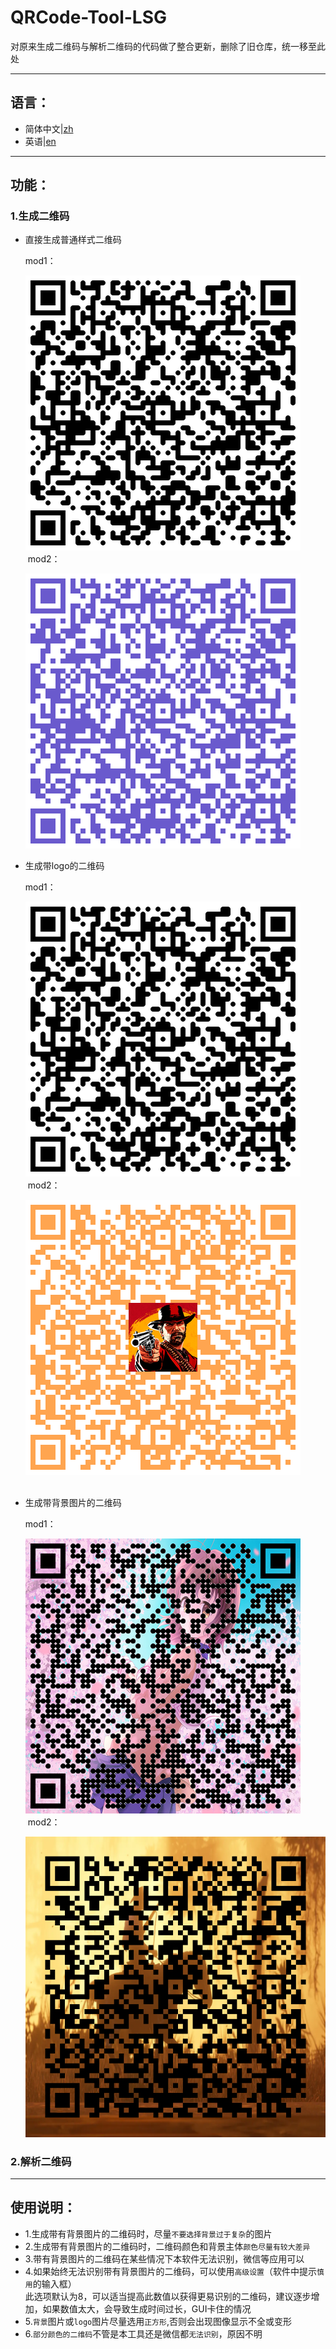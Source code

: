 # QRCode-Tool-LSG
对原来生成二维码与解析二维码的代码做了整合更新，删除了旧仓库，统一移至此处
***
## 语言：
+ 简体中文|[zh](https://github.com/BUCTPJP/QRCode-Tool-LSG/blob/master/README/README_zh.md)
+ 英语|[en](https://github.com/BUCTPJP/QRCode-Tool-LSG/blob/master/README/README_en.md)
***
## 功能：
### 1.生成二维码
+ 直接生成普通样式二维码
  
  mod1：
  
  ![image](https://github.com/BUCTPJP/QRCode-Tool-LSG/blob/master/img-Example/common-mod1.png)<br>
  ​​
  mod2：
  
  ![image](https://github.com/BUCTPJP/QRCode-Tool-LSG/blob/master/img-Example/common-mod2.png)<br>
  
+ 生成带logo的二维码
  
  mod1：
  
  ![image](https://github.com/BUCTPJP/QRCode-Tool-LSG/blob/master/img-Example/common-mod1.png)<br>
  ​​
  mod2：
  
  ![image](https://github.com/BUCTPJP/QRCode-Tool-LSG/blob/master/img-Example/logo-mod2.png)<br>
  ​​
+ 生成带背景图片的二维码
  
  mod1：
  
  ![image](https://github.com/BUCTPJP/QRCode-Tool-LSG/blob/master/img-Example/bg-mod1.png)<br>
  ​​
  mod2：
  
  ![image](https://github.com/BUCTPJP/QRCode-Tool-LSG/blob/master/img-Example/bg-mod2.png)<br>
  
### 2.解析二维码  
***
## 使用说明：
+ 1.生成带有背景图片的二维码时，尽量``不要选择背景过于复杂``的图片
+ 2.生成带有背景图片的二维码时，二维码颜色和背景主体``颜色尽量有较大差异``
+ 3.带有背景图片的二维码在某些情况下本软件无法识别，微信等应用可以
+ 4.如果始终无法识别带有背景图片的二维码，可以使用``高级设置``（软件中提示``慎用``的输入框）<br>
    此选项默认为8，可以适当提高此数值以获得更易识别的二维码，建议逐步增加，如果数值太大，会导致生成时间过长，GUI卡住的情况
+ 5.``背景``图片或``logo``图片尽量选用``正方形``,否则会出现图像显示不全或变形
+ 6.``部分颜色的二维码``不管是本工具还是微信都``无法识别``，原因不明
